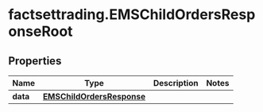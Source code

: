 # factsettrading.EMSChildOrdersResponseRoot

## Properties

Name | Type | Description | Notes
------------ | ------------- | ------------- | -------------
**data** | [**EMSChildOrdersResponse**](EMSChildOrdersResponse.md) |  | 


